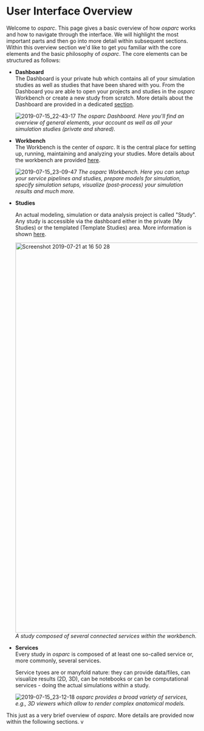 # User Interface Overview

Welcome to *osparc*. This page gives a basic overview of how *osparc* works and how to navigate through the interface. We will highlight the most important parts and then go into more detail within subsequent sections. Within this overview section we'd like to get you familiar with the core elements and the basic philosophy of *osparc*. The core elements can be structured as follows:

* **Dashboard** <br/>
  The Dashboard is your private hub which contains all of your simulation studies as well as studies that have been shared with you. From the Dashboard you are able to open your projects and studies in the *osparc* Workbench or create a new study from scratch. More details about the Dashboard are provided in a dedicated [section](/docs/platform_introduction/core_elements/dashboard.md).

    ![2019-07-15_22-43-17](../../../_media/dashboard_plain.png)
    *The *osparc* Dashboard. Here you'll find an overview of general elements, your account as well as all your simulation studies (private and shared).*

* **Workbench** <br/>
  The Workbench is the center of *osparc*. It is the central place for setting up, running, maintaining and analyzing your studies. More details about the workbench are provided [here](/docs/platform_introduction/core_elements/workbench.md).

  ![2019-07-15_23-09-47](../../../_media/workbench.png)
    *The *osparc* Workbench. Here you can setup your service pipelines and studies, prepare models for simulation, specify simulation setups, visualize (post-process) your simulation results and much more.*

* **Studies** <br/>

    An actual modeling, simulation or data analysis project is called "Study". Any study is accessible via the dashboard either in the private (My Studies) or the templated (Template Studies) area. More information is shown [here](/docs/platform_introduction/core_elements/studies.md).

    <img width="1028" alt="Screenshot 2019-07-21 at 16 50 28" src="https://user-images.githubusercontent.com/32800795/61592758-abca7000-abd7-11e9-9a74-e2917ffc5cba.png"> <br/>
    *A study composed of several connected services within the workbench.*


* **Services** <br/>
  Every study in *osparc* is composed of at least one so-called service or, more commonly, several services.

  Service tyoes are or manyfold nature: they can provide data/files, can visualize results (2D, 3D), can be notebooks or can be computational services - doing the actual simulations within a study.

  ![2019-07-15_23-12-18](https://user-images.githubusercontent.com/32800795/61249895-a3e17a80-a756-11e9-9dcf-dbf5e28f39b5.jpeg)
  **osparc* provides a broad variety of services, e.g., 3D viewers which allow to render complex anatomical models.*

This just as a very brief overview of *osparc*. More details are provided now within the following sections.
v
